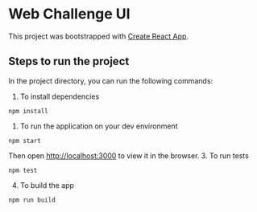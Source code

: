 # Web Challenge UI

This project was bootstrapped with [Create React App](https://github.com/facebook/create-react-app).

## Steps to run the project

In the project directory, you can run the following commands:

1. To install dependencies
```
npm install
```
1. To run the application on your dev environment
```
npm start
```
Then open [http://localhost:3000](http://localhost:3000) to view it in the browser.
3. To run tests
```
npm test
```
4. To build the app
```
npm run build
```